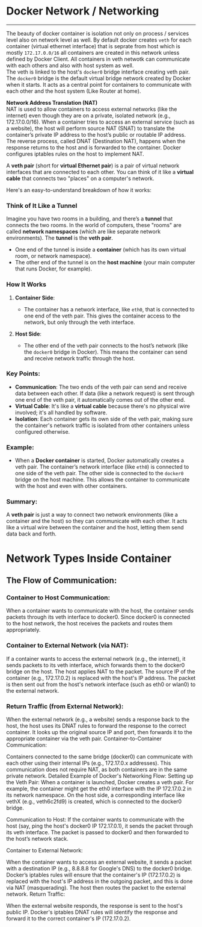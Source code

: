 # Docker Network / Networking
---

The beauty of docker container is isolation not only on process / services level also on network level as well. By default docker creates `veth` for each container (virtual ethernet interface) that is seprate from host which is mostly `172.17.0.0/16` all containers are created in this network unless defined by Docker Client. All containers in veth netwotk can communicate with each others and also with host system as well.      
The veth is linked to the host's `docker0` bridge interface creating veth pair. The `docker0` bridge is the default virtual bridge network created by Docker when it starts. It acts as a central point for containers to communicate with each other and the host system (Like Router at home).


**Network Address Translation (NAT)**               
NAT is used to allow containers to access external networks (like the internet) even though they are on a private, isolated network (e.g., 172.17.0.0/16). When a container tries to access an external service (such as a website), the host will perform source NAT (SNAT) to translate the container’s private IP address to the host’s public or routable IP address. The reverse process, called DNAT (Destination NAT), happens when the response returns to the host and is forwarded to the container.
Docker configures iptables rules on the host to implement NAT. 


A **veth pair** (short for **virtual Ethernet pair**) is a pair of virtual network interfaces that are connected to each other. You can think of it like a **virtual cable** that connects two "places" on a computer's network. 

Here's an easy-to-understand breakdown of how it works:

### Think of It Like a Tunnel

Imagine you have two rooms in a building, and there’s a **tunnel** that connects the two rooms. In the world of computers, these "rooms" are called **network namespaces** (which are like separate network environments). The **tunnel** is the **veth pair**.

- One end of the tunnel is inside a **container** (which has its own virtual room, or network namespace).
- The other end of the tunnel is on the **host machine** (your main computer that runs Docker, for example).

### How It Works

1. **Container Side**: 
   - The container has a network interface, like `eth0`, that is connected to one end of the veth pair. This gives the container access to the network, but only through the veth interface.
   
2. **Host Side**: 
   - The other end of the veth pair connects to the host’s network (like the `docker0` bridge in Docker). This means the container can send and receive network traffic through the host.

### Key Points:

- **Communication**: The two ends of the veth pair can send and receive data between each other. If data (like a network request) is sent through one end of the veth pair, it automatically comes out of the other end.
- **Virtual Cable**: It's like a **virtual cable** because there's no physical wire involved; it's all handled by software.
- **Isolation**: Each container gets its own side of the veth pair, making sure the container's network traffic is isolated from other containers unless configured otherwise.

### Example:
- When a **Docker container** is started, Docker automatically creates a veth pair. The container’s network interface (like `eth0`) is connected to one side of the veth pair. The other side is connected to the `docker0` bridge on the host machine. This allows the container to communicate with the host and even with other containers.

### Summary:
A **veth pair** is just a way to connect two network environments (like a container and the host) so they can communicate with each other. It acts like a virtual wire between the container and the host, letting them send data back and forth.





















# Network Types Inside Container




## The Flow of Communication:
### Container to Host Communication:         
When a container wants to communicate with the host, the container sends packets through its veth interface to docker0. Since docker0 is connected to the host network, the host receives the packets and routes them appropriately.

### Container to External Network (via NAT):     
If a container wants to access the external network (e.g., the internet), it sends packets to its veth interface, which forwards them to the docker0 bridge on the host. The host applies NAT to the packet. The source IP of the container (e.g., 172.17.0.2) is replaced with the host's IP address. The packet is then sent out from the host's network interface (such as eth0 or wlan0) to the external network.


### Return Traffic (from External Network):    
When the external network (e.g., a website) sends a response back to the host, the host uses its DNAT rules to forward the response to the correct container. It looks up the original source IP and port, then forwards it to the appropriate container via the veth pair.
Container-to-Container Communication:

Containers connected to the same bridge (docker0) can communicate with each other using their internal IPs (e.g., 172.17.0.x addresses).
This communication does not require NAT, as both containers are in the same private network.
Detailed Example of Docker's Networking Flow:
Setting up the Veth Pair: When a container is launched, Docker creates a veth pair. For example, the container might get the eth0 interface with the IP 172.17.0.2 in its network namespace. On the host side, a corresponding interface like vethX (e.g., veth6c2fd9) is created, which is connected to the docker0 bridge.

Communication to Host: If the container wants to communicate with the host (say, ping the host's docker0 IP 172.17.0.1), it sends the packet through its veth interface. The packet is passed to docker0 and then forwarded to the host’s network stack.

Container to External Network:

When the container wants to access an external website, it sends a packet with a destination IP (e.g., 8.8.8.8 for Google's DNS) to the docker0 bridge.
Docker’s iptables rules will ensure that the container's IP (172.17.0.2) is replaced with the host's IP address in the outgoing packet, and this is done via NAT (masquerading).
The host then routes the packet to the external network.
Return Traffic:

When the external website responds, the response is sent to the host's public IP. Docker's iptables DNAT rules will identify the response and forward it to the correct container's IP (172.17.0.2).
